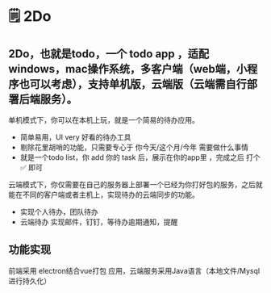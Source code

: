 # 🗒️ 2Do 
## 2Do，也就是todo，一个 todo app ，适配 windows，mac操作系统，多客户端（web端，小程序也可以考虑），支持单机版，云端版（云端需自行部署后端服务）。 
单机模式下，你可以在本机上玩，就是一个简易的待办应用。
  - 简单易用，UI very 好看的待办工具
  - 剔除花里胡哨的功能，只需要专心于 你今天/这个月/今年 需要做什么事情
  - 就是一个todo list，你 add 你的 task 后，展示在你的app里 ，完成之后 打个✅ 即可  
  
云端模式下，你仅需要在自己的服务器上部署一个已经为你打好包的服务，之后就能在不同的客户端或者主机上，实现待办的云端同步的功能。
  - 实现个人待办，团队待办
  - 云端待办 实现邮件，钉钉，等待办逾期通知，提醒

## 功能实现
前端采用 electron结合vue打包 应用，云端服务采用Java语言（本地文件/Mysql进行持久化）
